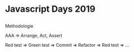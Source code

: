 # Javascript Days 2019
## 

Methodologie

AAA => Arrange, Act, Assert

Red test => Green test => Commit => Refactor => Red test => ...
